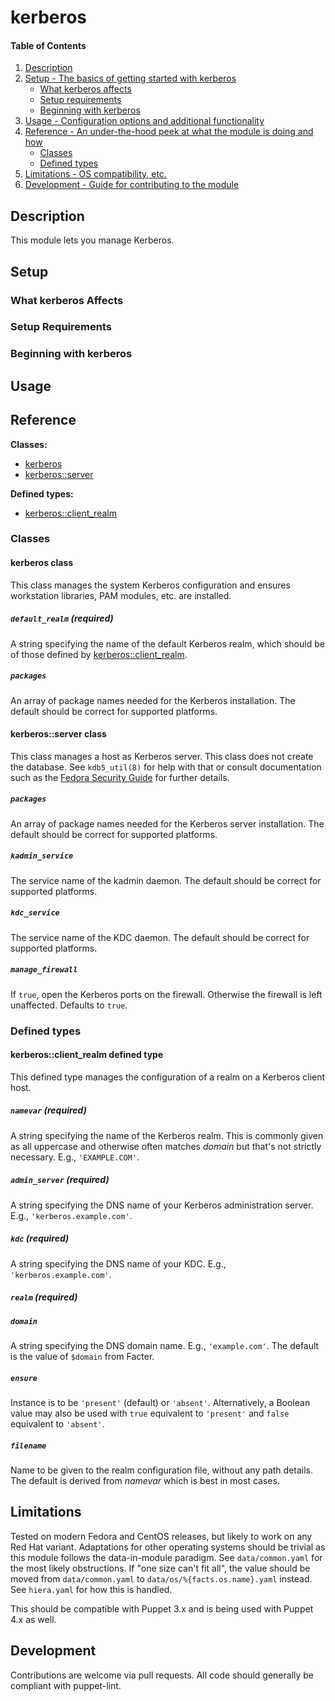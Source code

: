 <!--
# This file is part of the doubledog-kerberos Puppet module.
# Copyright 2018 John Florian
# SPDX-License-Identifier: GPL-3.0-or-later
-->

# kerberos

#### Table of Contents

1. [Description](#description)
1. [Setup - The basics of getting started with kerberos](#setup)
    * [What kerberos affects](#what-kerberos-affects)
    * [Setup requirements](#setup-requirements)
    * [Beginning with kerberos](#beginning-with-kerberos)
1. [Usage - Configuration options and additional functionality](#usage)
1. [Reference - An under-the-hood peek at what the module is doing and how](#reference)
    * [Classes](#classes)
    * [Defined types](#defined-types)
1. [Limitations - OS compatibility, etc.](#limitations)
1. [Development - Guide for contributing to the module](#development)

## Description

This module lets you manage Kerberos.

## Setup

### What kerberos Affects

### Setup Requirements

### Beginning with kerberos

## Usage

## Reference

**Classes:**

* [kerberos](#kerberos-class)
* [kerberos::server](#kerberosserver-class)

**Defined types:**

* [kerberos::client\_realm](#kerberosclientrealm-defined-type)


### Classes

#### kerberos class

This class manages the system Kerberos configuration and ensures workstation libraries, PAM modules, etc. are installed.

##### `default_realm` (required)
A string specifying the name of the default Kerberos realm, which should be of those defined by [kerberos::client\_realm](#kerberosclientrealm-defined-type).

##### `packages`
An array of package names needed for the Kerberos installation.  The default should be correct for supported platforms.


#### kerberos::server class

This class manages a host as Kerberos server.  This class does not create the database.  See `kdb5_util(8)` for help with that or consult documentation such as the [Fedora Security Guide](http://docs.fedoraproject.org/en-US/Fedora/html/Security_Guide/sect-Security_Guide-Kerberos-Configuring_a_Kerberos_5_Server.html) for further details.

##### `packages`
An array of package names needed for the Kerberos server installation.  The default should be correct for supported platforms.

##### `kadmin_service`
The service name of the kadmin daemon.  The default should be correct for supported platforms.

##### `kdc_service`
The service name of the KDC daemon.  The default should be correct for supported platforms.

##### `manage_firewall`
If `true`, open the Kerberos ports on the firewall.  Otherwise the firewall is left unaffected.  Defaults to `true`.


### Defined types

#### kerberos::client\_realm defined type

This defined type manages the configuration of a realm on a Kerberos client host.

##### `namevar` (required)
A string specifying the name of the Kerberos realm.  This is commonly given as all uppercase and otherwise often matches *domain* but that's not strictly necessary.  E.g., `'EXAMPLE.COM'`.

##### `admin_server` (required)
A string specifying the DNS name of your Kerberos administration server.  E.g., `'kerberos.example.com'`.

##### `kdc` (required)
A string specifying the DNS name of your KDC.  E.g., `'kerberos.example.com'`.

##### `realm` (required)

##### `domain`
A string specifying the DNS domain name.  E.g., `'example.com'`.  The default is the value of `$domain` from Facter.

##### `ensure`
Instance is to be `'present'` (default) or `'absent'`.  Alternatively, a Boolean value may also be used with `true` equivalent to `'present'` and `false` equivalent to `'absent'`.

##### `filename`
Name to be given to the realm configuration file, without any path details.  The default is derived from *namevar* which is best in most cases.

## Limitations

Tested on modern Fedora and CentOS releases, but likely to work on any Red Hat variant.  Adaptations for other operating systems should be trivial as this module follows the data-in-module paradigm.  See `data/common.yaml` for the most likely obstructions.  If "one size can't fit all", the value should be moved from `data/common.yaml` to `data/os/%{facts.os.name}.yaml` instead.  See `hiera.yaml` for how this is handled.

This should be compatible with Puppet 3.x and is being used with Puppet 4.x as well.

## Development

Contributions are welcome via pull requests.  All code should generally be compliant with puppet-lint.
